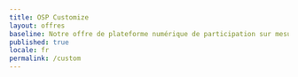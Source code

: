 ```yaml
---
title: OSP Customize
layout: offres
baseline: Notre offre de plateforme numérique de participation sur mesure
published: true
locale: fr
permalink: /custom
---
```


